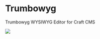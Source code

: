 # Trumbowyg
Trumbowyg WYSIWYG Editor for Craft CMS

<img src="https://raw.githubusercontent.com/engram-design/Trumbowyg/master/screenshots/main.png" />
